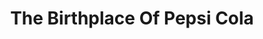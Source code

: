 ---
title: "The Birthplace Of Pepsi Cola"
url: /new-bern/the-birthplace-of-pepsi-cola/
shop: Andenken
---